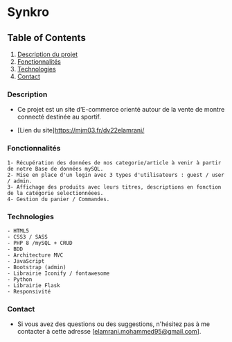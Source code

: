 # Synkro

## Table of Contents
1. [Description du projet](#Description)
2. [Fonctionnalités](#Fonctionnalités)
3. [Technologies](#Technologies)
4. [Contact](#Contact)

### Description

- Ce projet est un site d’E-commerce orienté autour de la vente de montre connecté destinée au sportif.

- [Lien du site]<https://mjm03.fr/dv22elamrani/>


### Fonctionnalités

    1- Récupération des données de nos categorie/article à venir à partir de notre Base de données mySQL.
    2- Mise en place d'un login avec 3 types d'utilisateurs : guest / user / admin.
    3- Affichage des produits avec leurs titres, descriptions en fonction de la catégorie selectionnéees.
    4- Gestion du panier / Commandes.

### Technologies

    - HTML5
    - CSS3 / SASS
    - PHP 8 /mySQL + CRUD
    - BDD
    - Architecture MVC
    - JavaScript 
    - Bootstrap (admin)
    - Librairie Iconify / fontawesome
    - Python
    - Librairie Flask
    - Responsivité

### Contact

- Si vous avez des questions ou des suggestions, n'hésitez pas à me contacter à cette adresse [elamrani.mohammed95@gmail.com].